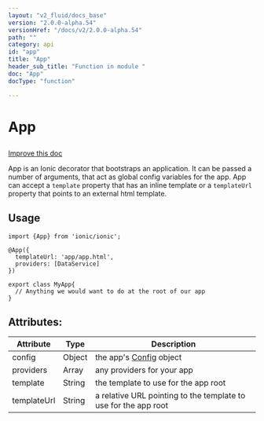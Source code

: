 ```yaml
---
layout: "v2_fluid/docs_base"
version: "2.0.0-alpha.54"
versionHref: "/docs/v2/2.0.0-alpha.54"
path: ""
category: api
id: "app"
title: "App"
header_sub_title: "Function in module "
doc: "App"
docType: "function"

---
```










<h1 class="api-title">


App






</h1>

<a class="improve-v2-docs" href='http://github.com/driftyco/ionic/edit/2.0/ionic/decorators/app.ts#L6'>
Improve this doc
</a>






<p>App is an Ionic decorator that bootstraps an application. It can be passed a number of arguments, that act as global config variables for the app.
App can accept a <code>template</code> property that has an inline template or a <code>templateUrl</code> property that points to an external html template.</p>

<!-- @usage tag -->

<h2>Usage</h2>

<pre><code class="lang-ts">import {App} from &#39;ionic/ionic&#39;;

@App({
  templateUrl: &#39;app/app.html&#39;,
  providers: [DataService]
})

export class MyApp{
  // Anything we would want to do at the root of our app
}
</code></pre>




<!-- @property tags -->

<h2>Attributes:</h2>
<table class="table" style="margin:0;">
<thead>
<tr>
<th>Attribute</th>




















<th>Type</th>


<th>Description</th>
</tr>
</thead>
<tbody>

<tr>
<td>
config
</td>


<td>
Object
</td>


<td>
the app's <a href='docs/v2/api/config/Config/'>Config</a> object
</td>
</tr>

<tr>
<td>
providers
</td>


<td>
Array
</td>


<td>
any providers for your app
</td>
</tr>

<tr>
<td>
template
</td>


<td>
String
</td>


<td>
the template to use for the app root
</td>
</tr>

<tr>
<td>
templateUrl
</td>


<td>
String
</td>


<td>
a relative URL pointing to the template to use for the app root
</td>
</tr>

</tbody>
</table>


<!-- methods on the class --><!-- related link --><!-- end content block -->


<!-- end body block -->

